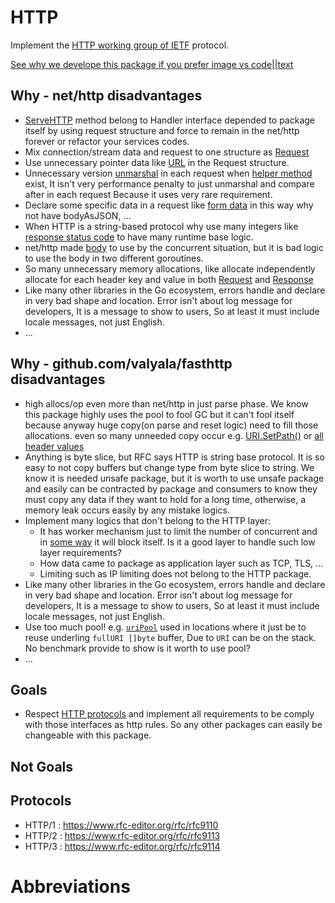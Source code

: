 # HTTP
Implement the [HTTP working group of IETF](httpwg.org) protocol.

[See why we develope this package if you prefer image vs code||text](https://viewer.diagrams.net/?tags=%7B%7D&highlight=0000ff&edit=_blank&layers=1&nav=1#R7Vtbc5s4FP41fmwGCTD2Y%2BKk2Yfdmcxmpt3mpaOADGpl5JXl2u6vXwHiJmGHeG2ILy8xOkgCnfN9OheRgT2ZrR85mkd%2FsQDTAbSC9cC%2BH0AILAjkTyLZZJIhgJkg5CRQnUrBM%2FmN85FKuiQBXtQ6CsaoIPO60GdxjH1RkyHO2arebcpo%2FalzFGJD8Owjakq%2FkkBEmXQEvVL%2BByZhlD8ZDMfZnRnKO6uVLCIUsFVFZD8M7AlnTGRXs%2FUE00R5uV6ycZ%2B33C1ejONYtBnwyCdf4ruv0feX2%2Fj59uXHC%2F%2Fy%2B5ObzfIL0aVasM%2FmG%2FXCYpNrAQdSKarJuIhYyGJEH0rpHWfLOMDJoyzZKvv8ydhcCoEU%2FsBCbJSF0VIwKYrEjKq7chV8808y%2FsbNm9%2Bq9%2B7XavKstclbayKyYbYDVPtb2rbAWLXLoUmjOvIJczLDAnMly1aeLHerlpVowZbcxztUm6MV8RCLHf3sAguSRJjJt%2BHSABbHFAnyq%2F4eSKE5LPqVBpcXyubvsD8w7B9hFEh1FIwiLE54Q9bSuNB6XU6nyV0NH3XrryIi8PMcpepZyX2hbmn1SMwFXu%2FWsqkVNWCkOKU2FSfn2KqkqG0pWVShp20dSY9eL5RR0K%2FD3t0N%2BoJmVZJVOLeFZgckBjwFYkCDGGIzx1LyN%2F53iRciNTZf%2BsnFwJPqGVK5lrtXyY1hmFxJfC8y7sh%2BJA7NHgPvfgeRQB9EshuIBGADkYbHIpJt6N1UpIUoZX7vm1ChhFx5TkvlwWMpb2Qoz9yW4uA2CYtkK2YxriulrsHSs0K3ssOAlvuLGlVsMd1tMG097xbzVsznNlgvl7Xeh9QTnhiJRYkee1xHT0HFfIpsmWpUNa7TJnIcbSLdyWV6MCZKEVYse3%2FQjY8Eur0wd4XcJUAOnGjY6rlvx63Q6zJuBQ1k%2FeiB6409GlVp%2Fsm6eTNJTFrHzPXstvzfApD%2FyeyxrYUibseENMO2swyXdQL3Hy8Ds4JzGPd7ajFfaw%2FcqwsG1vBAPhgA0LMTHh4JeacV%2BF1x1zXuPAN3sdQ8%2FBwJMTcQKPd6UYed9C%2FsJ54wyngJyymhVBMhSsJYNn2JiSRmSFyUID6it%2BrGjARBGg81%2BZ06uA%2FgeqBVVztwTdcz7DR0NKsNlLyG7HxNMHLdD2YCM%2Fe%2BHt8caGPPo7g3N3bYb53aMiBwEqmwY72dCnd7hFMg44RS4f7OcOBpsAMa7Ng7Lx24dwP3%2FnUj8MfMTXVG9Z%2Bbwl2HOZkirQUlfvL7MY50XP08rOlIx27Q4dGOdKBj6NDcpi4gv2%2Fvjq1mC3eTZ3l6crRvmuXp%2BVrHWRY8Vl3ppLL7K%2Bo6Rp1ZU5qihTjvzN6FdaX3nlZCs8Kyi%2Fs%2BRYsF8VMDIC5M8dZdoS1Te6uaaeecrrUnr%2FSJnI7PZ6BZq3lMa2ZPS2FGsySJz%2BaM0fPlnF7ELCzbG%2Bfe9xnF%2BXLOcZzDcE6fqGvO5VC5ci43CNhi2b44Z5ufkVwm57zRgfycPlHnnGuo96R6FCwpOeBM6ckLs2kijXD6l2MUpGZH%2Fs%2Fz5Z%2F%2B8YILTP6NOuWfWR%2B6TP457vimfrRk6wWl1l7PmKr4oKwrDpoVqwv3e9rHWbChqNit33tfbed8eTfSsoC9WadP1DnnzLrJ1e9tC0oKYlVAdqCPbmWz%2FIfOzLjlv8XaD%2F8B)

## Why - net/http disadvantages
- [ServeHTTP](https://github.com/golang/go/blob/master/src/net/http/server.go#L86) method belong to Handler interface depended to package itself by using request structure and force to remain in the net/http forever or refactor your services codes.
- Mix connection/stream data and request to one structure as [Request](https://github.com/golang/go/blob/master/src/net/http/request.go#L103)
- Use unnecessary pointer data like [URL](https://github.com/golang/go/blob/master/src/net/http/request.go#L124) in the Request structure.
- Unnecessary version [unmarshal](https://github.com/golang/go/blob/master/src/net/http/request.go#L132) in each request when [helper method](https://github.com/golang/go/blob/master/src/net/http/request.go#L399) exist, It isn't very performance penalty to just unmarshal and compare after in each request Because it uses very rare requirement.
- Declare some specific data in a request like [form data](https://github.com/golang/go/blob/master/src/net/http/request.go#L245) in this way why not have bodyAsJSON, ...
- When HTTP is a string-based protocol why use many integers like [response status code](https://github.com/golang/go/blob/master/src/net/http/server.go#L1134) to have many runtime base logic.
- net/http made [body](https://github.com/golang/go/blob/master/src/net/http/transfer.go#L809) to use by the concurrent situation, but it is bad logic to use the body in two different goroutines.
- So many unnecessary memory allocations, like allocate independently allocate for each header key and value in both [Request](https://github.com/golang/go/blob/master/src/net/http/request.go#L1076) and [Response](https://github.com/golang/go/blob/master/src/net/http/response.go#L191)
- Like many other libraries in the Go ecosystem, errors handle and declare in very bad shape and location. Error isn't about log message for developers, It is a message to show to users, So at least it must include locale messages, not just English.
- ...

## Why - github.com/valyala/fasthttp disadvantages
- high allocs/op even more than net/http in just parse phase. We know this package highly uses the pool to fool GC but it can't fool itself because anyway huge copy(on parse and reset logic) need to fill those allocations. even so many unneeded copy occur e.g. [URI.SetPath()](https://github.com/valyala/fasthttp/blob/3ff6aaa5917f40eeb5cdcb4272c58210f161f0ea/uri.go#L177) or [all header values](https://github.com/valyala/fasthttp/blob/7eeb00e1ccc54b29a6a165c6a27d5dfa96b416ca/header.go#L339)
- Anything is byte slice, but RFC says HTTP is string base protocol. It is so easy to not copy buffers but change type from byte slice to string. We know it is needed unsafe package, but it is worth to use unsafe package and easily can be contracted by package and consumers to know they must copy any data if they want to hold for a long time, otherwise, a memory leak occurs easily by any mistake logics.
- Implement many logics that don't belong to the HTTP layer:
    - It has worker mechanism just to limit the number of concurrent and in [some way](https://github.com/valyala/fasthttp/blob/9f11af296864153ee45341d3f2fe0f5178fd6210/workerpool.go#L147) it will block itself. Is it a good layer to handle such low layer requirements?
    - How data came to package as application layer such as TCP, TLS, ...
    - Limiting such as IP limiting does not belong to the HTTP package.
- Like many other libraries in the Go ecosystem, errors handle and declare in very bad shape and location. Error isn't about log message for developers, It is a message to show to users, So at least it must include locale messages, not just English.
- Use too much pool! e.g. [`uriPool`](https://github.com/valyala/fasthttp/blob/bcf7e8e94422403a93145c6ae7a8eb2224e0436b/uri.go#L30) used in locations where it just be to reuse underling `fullURI []byte` buffer, Due to `URI` can be on the stack. No benchmark provide to show is it worth to use pool?
- ...

## Goals
- Respect [HTTP protocols](../../protocol/http.go) and implement all requirements to be comply with those interfaces as http rules. So any other packages can easily be changeable with this package.

## Not Goals

## Protocols
- HTTP/1 : https://www.rfc-editor.org/rfc/rfc9110
- HTTP/2 : https://www.rfc-editor.org/rfc/rfc9113
- HTTP/3 : https://www.rfc-editor.org/rfc/rfc9114

# Abbreviations
